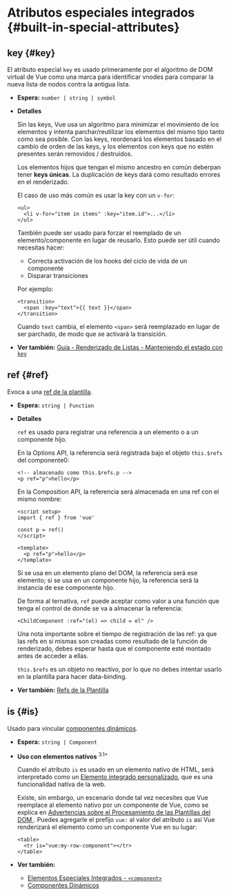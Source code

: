 # Atributos especiales integrados {#built-in-special-attributes}

## key {#key}

El atributo especial `key` es usado primeramente por el algoritmo de DOM virtual de Vue como una marca para identificar vnodes para comparar la nueva lista de nodos contra la antigua lista.

- **Espera:** `number | string | symbol`

- **Detalles**

  Sin las keys, Vue usa un algoritmo para minimizar el movimiento de los elementos y intenta parchar/reutilizar los elementos del mismo tipo tanto como sea posible. Con las keys, reordenará los elementos basado en el cambio de orden de las keys, y los elementos con keys que no estén presentes serán removidos / destruidos.

  Los elementos hijos que tengan el mismo ancestro en común deberpan tener **keys únicas**. La duplicación de keys dará como resultado errores en el renderizado.

  El caso de uso más común es usar la key con un `v-for`:

  ```vue-html
  <ul>
    <li v-for="item in items" :key="item.id">...</li>
  </ul>
  ```

  También puede ser usado para forzar el reemplado de un elemento/componente en lugar de reusarlo. Esto puede ser útil cuando necesitas hacer:

  - Correcta activación de los hooks del ciclo de vida de un componente
  - Disparar transiciones

  Por ejemplo:

  ```vue-html
  <transition>
    <span :key="text">{{ text }}</span>
  </transition>
  ```

  Cuando `text` cambia, el elemento `<span>` será reemplazado en lugar de ser parchado, de modo que se activará la transición.

- **Ver también:** [Guía - Renderizado de Listas - Manteniendo el estado con `key`](/guide/essentials/list.html#manteniendo-el-estado-con-key)

## ref {#ref}

Evoca a una [ref de la plantilla](/guide/essentials/template-refs).

- **Espera:** `string | Function`

- **Detalles**

  `ref` es usado para registrar una referencia a un elemento o a un componente hijo.

  En la Options API, la referencia será registrada bajo el objeto  `this.$refs` del componente0:

  ```vue-html
  <!-- almacenado como this.$refs.p -->
  <p ref="p">hello</p>
  ```

  En la Composition API, la referencia será almacenada en una ref con el mismo nombre:

  ```vue
  <script setup>
  import { ref } from 'vue'

  const p = ref()
  </script>

  <template>
    <p ref="p">hello</p>
  </template>
  ```

  Si se usa en un elemento plano del DOM, la referencia será ese elemento; si se usa en un componente hijo, la referencia será la instancia de ese componente hijo.

  De forma al ternativa, `ref` puede aceptar como valor a una función que tenga el control de donde se va a almacenar la referencia:

  ```vue-html
  <ChildComponent :ref="(el) => child = el" />
  ```

  Una nota importante sobre el tiempo de registración de las ref: ya que las refs en si mismas son creadas como resultado de la función de renderizado, debes esperar hasta que el componente esté montado antes de acceder a ellas.

  `this.$refs` es un objeto no reactivo, por lo que no debes intentar usarlo en la plantilla para hacer data-binding.

- **Ver también:** [Refs de la Plantilla](/guide/essentials/template-refs)

## is {#is}

Usado para vincular [componentes dinámicos](/guide/essentials/component-basics.html#dynamic-components).

- **Espera:** `string | Component`

- **Uso con elementos nativos** <sup class="vt-badge">3.1+</sup>

  Cuando el atributo `is` es usado en un elemento nativo de HTML, será interpretado como un [Elemento integrado personalizado](https://html.spec.whatwg.org/multipage/custom-elements.html#custom-elements-customized-builtin-example), que es una funcionalidad nativa de la web.

  Existe, sin embargo, un escenario donde tal vez necesites que Vue reemplace al elemento nativo por un componente de Vue, como se explica en [Advertencias sobre el Procesamiento de las Plantillas del DOM ](/guide/essentials/component-basics.html#advertencias-sobre-el-procesamiento-de-las-plantillas-del-dom). Puedes agregarle el prefijo `vue:` al valor del atributo `is` así Vue renderizará el elemento como un componente Vue en su lugar:

  ```vue-html
  <table>
    <tr is="vue:my-row-component"></tr>
  </table>
  ```

- **Ver también:**

  - [Elementos Especiales Integrados - `<component>`](/api/built-in-special-elements.html#component)
  - [Componentes Dinámicos](/guide/essentials/component-basics.html#dynamic-components)
